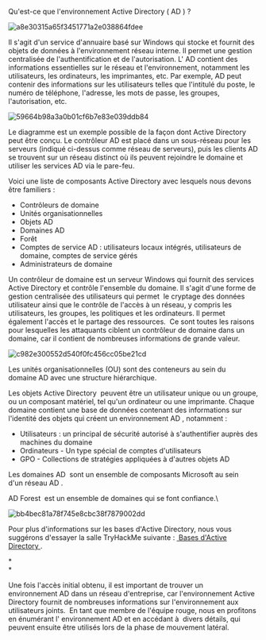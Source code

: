 Qu'est-ce que l'environnement Active Directory ( AD ) ?

![a8e30315a65f3451771a2e038864fdee](https://github.com/dsgsec/Red-Team/assets/82456829/d5a2c8db-79e5-42ab-8cd8-ea5d751f71a7)

Il s'agit d'un service d'annuaire basé sur Windows qui stocke et fournit des objets de données à l'environnement réseau interne. Il permet une gestion centralisée de l'authentification et de l'autorisation. L' AD contient des informations essentielles sur le réseau et l'environnement, notamment les utilisateurs, les ordinateurs, les imprimantes, etc. Par exemple, AD peut contenir des informations sur les utilisateurs telles que l'intitulé du poste, le numéro de téléphone, l'adresse, les mots de passe, les groupes, l'autorisation, etc.

![59664b98a3a0b01cf6b7e83e039ddb84](https://github.com/dsgsec/Red-Team/assets/82456829/2b92959b-7a7c-4603-935e-61d1b661c305)

Le diagramme est un exemple possible de la façon dont Active Directory peut être conçu. Le contrôleur AD est placé dans un sous-réseau pour les serveurs (indiqué ci-dessus comme réseau de serveurs), puis les clients AD se trouvent sur un réseau distinct où ils peuvent rejoindre le domaine et utiliser les services AD via le pare-feu.

Voici une liste de composants Active Directory avec lesquels nous devons être familiers :

-   Contrôleurs de domaine
-   Unités organisationnelles
-   Objets AD
-   Domaines AD
-   Forêt
-   Comptes de service AD : utilisateurs locaux intégrés, utilisateurs de domaine, comptes de service gérés
-   Administrateurs de domaine

Un contrôleur de domaine est un serveur Windows qui fournit des services Active Directory et contrôle l'ensemble du domaine. Il s'agit d'une forme de gestion centralisée des utilisateurs qui permet  le cryptage des données utilisateur ainsi que le contrôle de l'accès à un réseau, y compris les utilisateurs, les groupes, les politiques et les ordinateurs. Il permet également l'accès et le partage des ressources.  Ce sont toutes les raisons pour lesquelles les attaquants ciblent un contrôleur de domaine dans un domaine, car il contient de nombreuses informations de grande valeur.

![c982e300552d540f0fc456cc05be21cd](https://github.com/dsgsec/Red-Team/assets/82456829/40adc59d-c806-4c2b-83df-c2852aa6d469)

Les unités organisationnelles (OU) sont des conteneurs au sein du domaine AD avec une structure hiérarchique.

Les objets Active Directory  peuvent être un utilisateur unique ou un groupe, ou un composant matériel, tel qu'un ordinateur ou une imprimante. Chaque domaine contient une base de données contenant des informations sur l'identité des objets qui créent un environnement AD , notamment :

-   Utilisateurs : un principal de sécurité autorisé à s'authentifier auprès des machines du domaine
-   Ordinateurs - Un type spécial de comptes d'utilisateurs
-   GPO - Collections de stratégies appliquées à d'autres objets AD

Les domaines AD  sont un ensemble de composants Microsoft au sein d'un réseau AD . 

AD Forest  est un ensemble de domaines qui se font confiance.\

![bb4bec81a78f745e8cbc38f7879002dd](https://github.com/dsgsec/Red-Team/assets/82456829/c7e3aa85-7f16-401d-af14-c5b61ce82083)

Pour plus d'informations sur les bases d'Active Directory, nous vous suggérons d'essayer la salle TryHackMe suivante : [ Bases d'Active Directory ](https://tryhackme.com/room/winadbasics).

*\
*

Une fois l'accès initial obtenu, il est important de trouver un environnement AD dans un réseau d'entreprise, car l'environnement Active Directory fournit de nombreuses informations sur l'environnement aux utilisateurs joints.  En tant que membre de l'équipe rouge, nous en profitons en énumérant l' environnement AD et en accédant à  divers détails, qui peuvent ensuite être utilisés lors de la phase de mouvement latéral.
